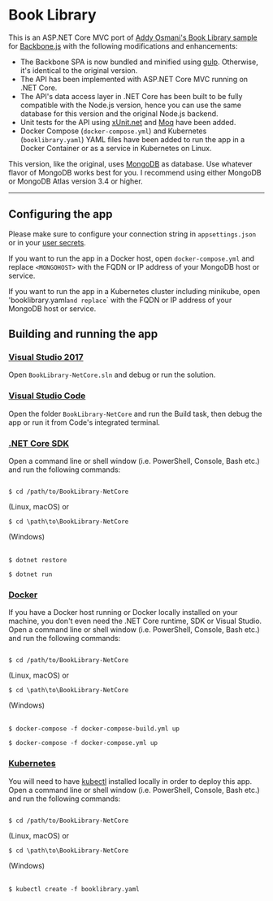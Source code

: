 # Book Library
This is an ASP.NET Core MVC port of [Addy Osmani's Book Library sample](https://github.com/addyosmani/backbone-fundamentals/tree/gh-pages/practicals/exercise-2)
for [Backbone.js](http://backbonejs.org/) with the following modifications and enhancements:
- The Backbone SPA is now bundled and minified using [gulp](http://gulpjs.com/). Otherwise, it's identical to the original version.
- The API has been implemented with ASP.NET Core MVC running on .NET Core. 
- The API's data access layer in .NET Core has been built to be fully compatible with the Node.js version, hence you can use the same database for this version and the original Node.js backend.
- Unit tests for the API using [xUnit.net](https://github.com/xunit/xunit) and [Moq](https://github.com/moq/moq4) have been added.
- Docker Compose (`docker-compose.yml`) and Kubernetes (`booklibrary.yaml`) YAML files have been added to run the app in a Docker Container or as a service in Kubernetes on Linux. 

This version, like the original, uses [MongoDB](https://www.mongodb.com/) as database. Use whatever flavor of MongoDB works best for you. I recommend using either MongoDB or MongoDB Atlas version 3.4 or higher.  

****
## Configuring the app
Please make sure to configure your connection string in `appsettings.json` or in your [user secrets](https://docs.microsoft.com/en-us/aspnet/core/security/app-secrets).

If you want to run the app in a Docker host, open `docker-compose.yml` and replace `<MONGOHOST>` with the FQDN or IP address of your MongoDB host or service.

If you want to run the app in a Kubernetes cluster including minikube, open 'booklibrary.yaml` and replace `<MONGOHOST>` with the FQDN or IP address of your MongoDB host or service. 

## Building and running the app
### [Visual Studio 2017](https://www.visualstudio.com/download)
Open `BookLibrary-NetCore.sln` and debug or run the solution.

### [Visual Studio Code](https://code.visualstudio.com/)
Open the folder `BookLibrary-NetCore` and run the Build task, then debug the app or run it from Code's integrated terminal.

### [.NET Core SDK](https://www.microsoft.com/net/download/core)
Open a command line or shell window (i.e. PowerShell, Console, Bash etc.) and run the following commands:

<code>
$ cd /path/to/BookLibrary-NetCore<br />
</code> (Linux, macOS)
or<br />
<code>   
$ cd \path\to\BookLibrary-NetCore<br />
</code> (Windows)<br />
<br />

<code>
$ dotnet restore<br />
$ dotnet run
</code>

### [Docker](https://www.docker.com/community-edition)
If you have a Docker host running or Docker locally installed on your machine, you don't even need the .NET Core runtime, SDK or Visual Studio. Open a command line or shell window (i.e. PowerShell, Console, Bash etc.) and run the following commands:

<code>
$ cd /path/to/BookLibrary-NetCore<br />
</code> (Linux, macOS)
or<br />
<code>   
$ cd \path\to\BookLibrary-NetCore<br />
</code> (Windows)<br />
<br />

<code>
$ docker-compose -f docker-compose-build.yml up<br />
$ docker-compose -f docker-compose.yml up
</code>

### [Kubernetes](https://kubernetes.io/)
You will need to have [kubectl](https://github.com/kubernetes/kubernetes/releases) installed locally in order to deploy this app. Open a command line or shell window (i.e. PowerShell, Console, Bash etc.) and run the following commands:

<code>
$ cd /path/to/BookLibrary-NetCore<br />
</code> (Linux, macOS)
or<br />
<code>   
$ cd \path\to\BookLibrary-NetCore<br />
</code> (Windows)<br />
<br />

<code>
$ kubectl create -f booklibrary.yaml
</code>
